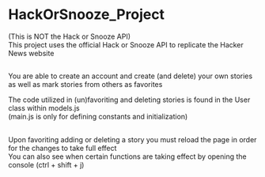 # HackOrSnooze_Project
(This is NOT the Hack or Snooze API)  
This project uses the official Hack or Snooze API to replicate the Hacker News website  
##  
You are able to create an account and create (and delete) your own stories 
as well as mark stories from others as favorites  
  
The code utilized in (un)favoriting and deleting stories is found in the User class within models.js  
(main.js is only for defining constants and initialization)  
##
Upon favoriting adding or deleting a story you must reload the page in order for the changes to take full effect  
You can also see when certain functions are taking effect by opening the console (ctrl + shift + j)
